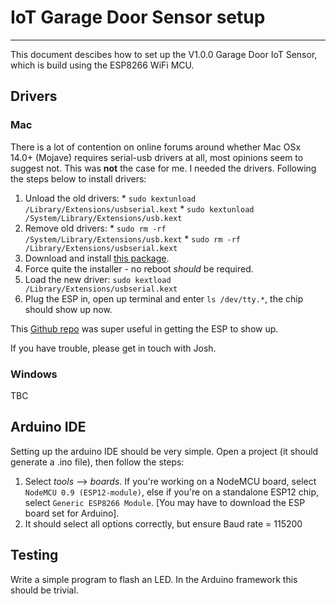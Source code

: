 # IoT Garage Door Sensor setup
---

This document descibes how to set up the V1.0.0 Garage Door IoT Sensor, which is build using the ESP8266 WiFi MCU. 

## Drivers
### Mac

There is a lot of contention on online forums around whether Mac OSx 14.0+ (Mojave) requires serial-usb drivers at all, most opinions seem to suggest not. This was **not** the case for me. I needed the drivers. Following the steps below to install drivers: 

  1. Unload the old drivers: 
    * `sudo kextunload /Library/Extensions/usbserial.kext` 
    * `sudo kextunload /System/Library/Extensions/usb.kext`
  2. Remove old drivers: 
    * `sudo rm -rf /System/Library/Extensions/usb.kext`
    * `sudo rm -rf /Library/Extensions/usbserial.kext`
  3. Download and install [this package](http://www.wch.cn/downloads/file/178.html).
  4. Force quite the installer - no reboot *should* be required.
  5. Load the new driver: `sudo kextload /Library/Extensions/usbserial.kext`
  6. Plug the ESP in, open up terminal and enter `ls /dev/tty.*`, the chip should show up now.

This [Github repo](https://github.com/adrianmihalko/ch340g-ch34g-ch34x-mac-os-x-driver) was super useful in getting the ESP to show up.

If you have trouble, please get in touch with Josh.

### Windows

TBC

## Arduino IDE

Setting up the arduino IDE should be very simple. Open a project (it should generate a .ino file), then follow the steps: 

  1. Select *tools* --> *boards*. If you're working on a NodeMCU board, select `NodeMCU 0.9 (ESP12-module)`, else if you're on a standalone ESP12 chip, select `Generic ESP8266 Module`. [You may have to download the ESP board set for Arduino].
  2. It should select all options correctly, but ensure Baud rate = 115200

## Testing

Write a simple program to flash an LED. In the Arduino framework this should be trivial. 
